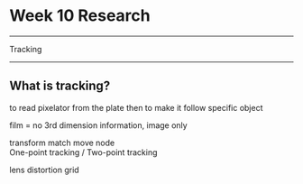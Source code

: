 # Week 10 Research
- - -   
Tracking   
- - - 
## What is tracking?
to read pixelator from the plate then to make it follow specific object

film = no 3rd dimension information, image only     
   

transform match move node    
One-point tracking / Two-point tracking


lens distortion grid
